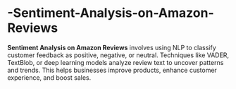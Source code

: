 # -Sentiment-Analysis-on-Amazon-Reviews
**Sentiment Analysis on Amazon Reviews** involves using NLP to classify customer feedback as positive, negative, or neutral. Techniques like VADER, TextBlob, or deep learning models analyze review text to uncover patterns and trends. This helps businesses improve products, enhance customer experience, and boost sales.
